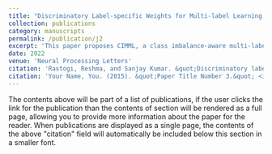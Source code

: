 ```yaml
---
title: "Discriminatory Label-specific Weights for Multi-label Learning with Missing Labels"
collection: publications
category: manuscripts
permalink: /publication/j2
excerpt: 'This paper proposes CIMML, a class imbalance-aware multi-label learning method for missing labels that estimates label weights based on observed, absent, and unobserved frequencies, and incorporates these into a weighted loss guided by auxiliary label correlations for improved label completion and classification.'
date: 2022
venue: 'Neural Processing Letters'
citation: 'Rastogi, Reshma, and Sanjay Kumar. &quot;Discriminatory label-specific weights for multi-label learning with missing labels. &quot;<i>Neural Processing Letters (2023).</i>'
citation: 'Your Name, You. (2015). &quot;Paper Title Number 3.&quot; <i>Journal 1</i>. 1(3).'
---
```


The contents above will be part of a list of publications, if the user clicks the link for the publication than the contents of section will be rendered as a full page, allowing you to provide more information about the paper for the reader. When publications are displayed as a single page, the contents of the above "citation" field will automatically be included below this section in a smaller font.
